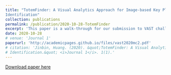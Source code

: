 ```yaml
---
title: "TotemFinder: A Visual Analytics Approach for Image-based Key Players
Identification"
collection: publications
permalink: /publication/2020-10-28-TotemFinder
excerpt: 'This paper is a walk-through for our submission to VAST challenge 2020 MC2'
date: 2020-10-28
# venue: 'Journal 1'
paperurl: 'http://academicpages.github.io/files/vast2020mc2.pdf'
# citation: 'Jinbin, Huang. (2020). &quot;TotemFinder: A Visual Analytics Approach for Image-based Key Players
# Identification.&quot; <i>Journal 1</i>. 1(1).'
---
```


[Download paper here](http://academicpages.github.io/files/vast2020mc2.pdf)

<!-- Recommended citation: Your Name, You. (2009). "Paper Title Number 1." <i>Journal 1</i>. 1(1). -->